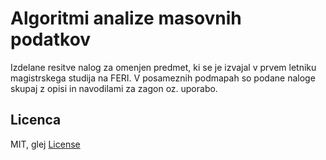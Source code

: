# Algoritmi analize masovnih podatkov
Izdelane resitve nalog za omenjen predmet, ki se je izvajal v prvem letniku magistrskega studija na FERI. V posameznih podmapah so podane naloge skupaj z opisi in navodilami za zagon oz. uporabo.

## Licenca

MIT, glej [License](License.md)
